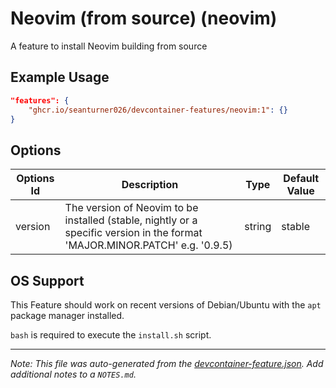 
# Neovim (from source) (neovim)

A feature to install Neovim building from source

## Example Usage

```json
"features": {
    "ghcr.io/seanturner026/devcontainer-features/neovim:1": {}
}
```

## Options

| Options Id | Description | Type | Default Value |
|-----|-----|-----|-----|
| version | The version of Neovim to be installed (stable, nightly or a specific version in the format 'MAJOR.MINOR.PATCH' e.g. '0.9.5) | string | stable |

## OS Support

This Feature should work on recent versions of Debian/Ubuntu with the `apt` package manager installed.

`bash` is required to execute the `install.sh` script.

---

_Note: This file was auto-generated from the [devcontainer-feature.json](https://github.com/seanturner026/devcontainer-features/blob/main/src/neovim/devcontainer-feature.json).  Add additional notes to a `NOTES.md`._
